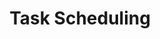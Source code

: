 ---
layout: project
title: Task Scheduling
description: ---
summary: A program that given an input, schedules given tasks throughout given number of days and the people who are going to perform them.
category: personal
---
